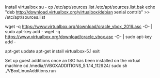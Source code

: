 Install virtualbox
su -
cp /etc/apt/sources.list /etc/apt/sources.list.bak
echo "deb http://download.virtualbox.org/virtualbox/debian xenial contrib" >> /etc/apt/sources.list

wget -q https://www.virtualbox.org/download/oracle_vbox_2016.asc -O- | sudo apt-key add -
wget -q https://www.virtualbox.org/download/oracle_vbox.asc -O- | sudo apt-key add -

apt-get update
apt-get install virtualbox-5.1
exit

Set up guest additions once an ISO has been installed on the virtual machine
cd /media/<username>/VBOXADDITIONS_5.1.14_112924/
sudo sh ./VBoxLinuxAdditions.run

